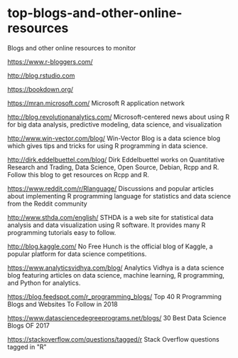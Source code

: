 # top-blogs-and-other-online-resources
Blogs and other online resources to monitor

https://www.r-bloggers.com/

http://blog.rstudio.com

https://bookdown.org/

https://mran.microsoft.com/ Microsoft R application network

http://blog.revolutionanalytics.com/ Microsoft-centered news about using R for big data analysis, predictive modeling, data science, and visualization

http://www.win-vector.com/blog/ Win-Vector Blog is a data science blog which gives tips and tricks for using R programming in data science.

http://dirk.eddelbuettel.com/blog/ Dirk Eddelbuettel works on Quantitative Research and Trading, Data Science, Open Source, Debian, Rcpp and R. Follow this blog to get resources on Rcpp and R.

https://www.reddit.com/r/Rlanguage/ Discussions and popular articles about implementing R programming language for statistics and data science from the Reddit community

http://www.sthda.com/english/ STHDA is a web site for statistical data analysis and data visualization using R software. It provides many R programming tutorials easy to follow.

http://blog.kaggle.com/ No Free Hunch is the official blog of Kaggle, a popular platform for data science competitions.

https://www.analyticsvidhya.com/blog/ Analytics Vidhya is a data science blog featuring articles on data science, machine learning, R programming, and Python for analytics.

https://blog.feedspot.com/r_programming_blogs/ Top 40 R Programming Blogs and Websites To Follow in 2018

https://www.datasciencedegreeprograms.net/blogs/ 30 Best Data Science Blogs OF 2017

https://stackoverflow.com/questions/tagged/r Stack Overflow questions tagged in "R"
